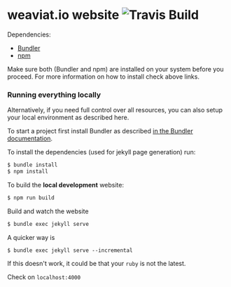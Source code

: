 # weaviat.io website ![Travis Build](https://travis-ci.org/SeMI-network/semi-website.svg?branch=master "Logo Travis Build")

Dependencies:
- [Bundler](https://bundler.io/)
- [npm](https://www.npmjs.com/)

Make sure both (Bundler and npm) are installed on your system before you proceed. For more information on how to install check above links.


### Running everything locally

Alternatively, if you need full control over all resources, you can also setup
your local environment as described here.

To start a project first install Bundler as described [in the Bundler documentation](https://bundler.io/).

To install the dependencies (used for jekyll page generation) run:

```bash
$ bundle install
$ npm install
```

To build the **local development** website:

```bash
$ npm run build
```

Build and watch the website

```bash
$ bundle exec jekyll serve
```

A quicker way is 
```
$ bundle exec jekyll serve --incremental 
```
If this doesn't work, it could be that your `ruby` is not the latest.

Check on `localhost:4000`
